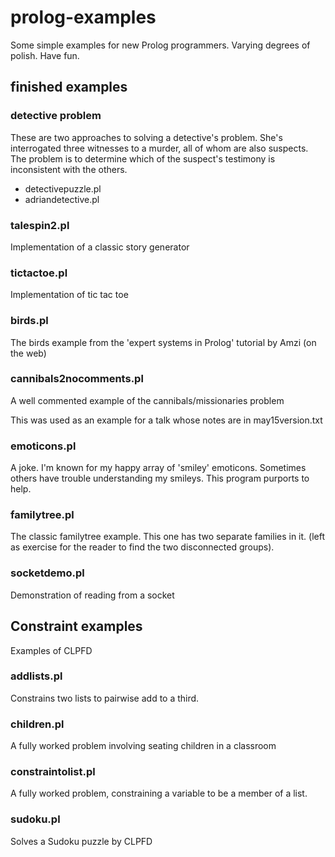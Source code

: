 prolog-examples
===============

Some simple examples for new Prolog programmers.
Varying degrees of polish. Have fun.

## finished examples

###  detective problem

These are two approaches to solving a detective's problem.
She's interrogated three witnesses to a murder, all of whom are also suspects.
The problem is to determine which of the suspect's testimony is
inconsistent with the others.

 * detectivepuzzle.pl
 * adriandetective.pl

### talespin2.pl

Implementation of a classic story generator

### tictactoe.pl

Implementation of tic tac toe


### birds.pl
 
 The birds example from the 'expert systems in Prolog' tutorial
 by Amzi (on the web)
 
### cannibals2nocomments.pl
 
 A well commented example of the cannibals/missionaries problem
 
 This was used as an example for a talk whose notes are in may15version.txt
 
### emoticons.pl 
 
 A joke. I'm known for my happy array of 'smiley' emoticons. Sometimes others
 have trouble understanding my smileys.  This program purports to help.
 
### familytree.pl
 
 The classic familytree example. This one has two separate families in it.
 (left as exercise for the reader to find the two disconnected groups).
 
### socketdemo.pl
 
 Demonstration of reading from a socket
 
## Constraint examples
 
 Examples of CLPFD
 
### addlists.pl
 
 Constrains two lists to pairwise add to a third.
 
### children.pl
 
 A fully worked problem involving seating children in a classroom
 
### constraintolist.pl
 
 A fully worked problem, constraining a variable to be a member of a list.
 
### sudoku.pl
 
 Solves a Sudoku puzzle by CLPFD



